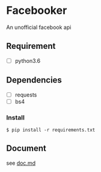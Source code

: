 # Facebooker
 An unofficial facebook api

## Requirement
- [ ] python3.6

## Dependencies
- [ ] requests
- [ ] bs4

### Install
```
$ pip install -r requirements.txt
```

## Document
see [doc.md](https://github.com/gpwork4u/Facebooker/blob/master/doc.md)

